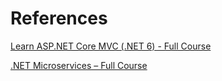 # References

[Learn ASP.NET Core MVC (.NET 6) - Full Course](https://www.youtube.com/watch?v=hZ1DASYd9rk)

[.NET Microservices – Full Course](https://www.youtube.com/watch?v=DgVjEo3OGBI)
